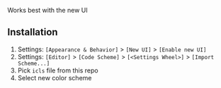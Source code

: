 
Works best with the new UI

Installation
------------------------------------------------------------

1. Settings: `[Appearance & Behavior]` > `[New UI]` > `[Enable new UI]`
2. Settings: `[Editor]` > `[Code Scheme]` > `[<Settings Wheel>]` > `[Import Scheme...]`
3. Pick `icls` file from this repo
4. Select new color scheme
